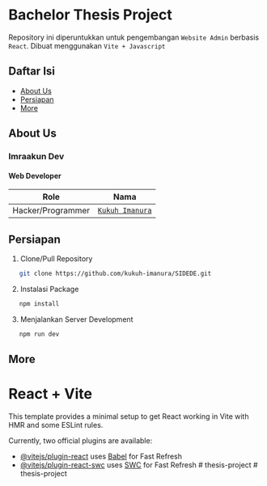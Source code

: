# Bachelor Thesis Project

<!-- Copyright (c) 2023, Imraakun Dev -->
<!-- All rights reserved. -->

Repository ini diperuntukkan untuk pengembangan `Website Admin` berbasis `React`.
Dibuat menggunakan `Vite + Javascript`

## Daftar Isi

- [About Us](#about-us)
- [Persiapan](#persiapan)
- [More](#more)

## About Us

### Imraakun Dev

#### Web Developer

| Role              | Nama                                                       |
| ----------------- | ---------------------------------------------------------- |
| Hacker/Programmer | [`Kukuh Imanura`](https://www.instagram.com/kukuh-imanura) |

## Persiapan

1. Clone/Pull Repository

```bash
   git clone https://github.com/kukuh-imanura/SIDEDE.git
```

2. Instalasi Package

```bash
   npm install
```

3. Menjalankan Server Development

```bash
   npm run dev
```

## More

# React + Vite

This template provides a minimal setup to get React working in Vite with HMR and some ESLint rules.

Currently, two official plugins are available:

- [@vitejs/plugin-react](https://github.com/vitejs/vite-plugin-react/blob/main/packages/plugin-react/README.md) uses [Babel](https://babeljs.io/) for Fast Refresh
- [@vitejs/plugin-react-swc](https://github.com/vitejs/vite-plugin-react-swc) uses [SWC](https://swc.rs/) for Fast Refresh
#   t h e s i s - p r o j e c t  
 #   t h e s i s - p r o j e c t  
 